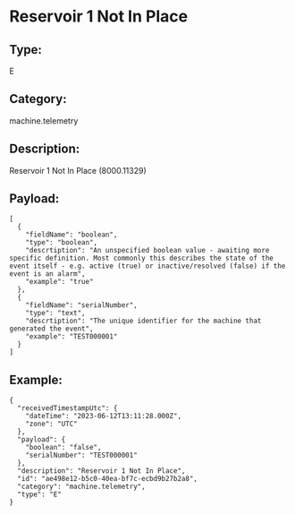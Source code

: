 # Reservoir 1 Not In Place

## Type:

E

## Category:

machine.telemetry

## Description: 

Reservoir 1 Not In Place (8000.11329)

## Payload:

```
[
  {
    "fieldName": "boolean",
    "type": "boolean",
    "descrtiption": "An unspecified boolean value - awaiting more specific definition. Most commonly this describes the state of the event itself - e.g. active (true) or inactive/resolved (false) if the event is an alarm",
    "example": "true"
  },
  {
    "fieldName": "serialNumber",
    "type": "text",
    "descrtiption": "The unique identifier for the machine that generated the event",
    "example": "TEST000001"
  }
]
```

## Example:

```
{
  "receivedTimestampUtc": {
    "dateTime": "2023-06-12T13:11:28.000Z",
    "zone": "UTC"
  },
  "payload": {
    "boolean": "false",
    "serialNumber": "TEST000001"
  },
  "description": "Reservoir 1 Not In Place",
  "id": "ae498e12-b5c0-40ea-bf7c-ecbd9b27b2a8",
  "category": "machine.telemetry",
  "type": "E"
}
```
